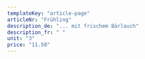 ```yaml
---
templateKey: "article-page"
articleNr: "Frühling"
description_de: "... mit frischem Bärlauch"
description_fr: " "
unit: "3"
price: "11.50"
---
```

